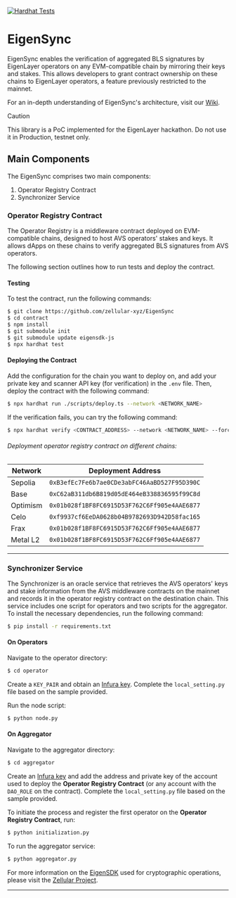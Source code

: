 [![Hardhat Tests](https://github.com/zellular-xyz/EigenSync/actions/workflows/hardhat-tests.yml/badge.svg)](https://github.com/zellular-xyz/EigenSync/actions/workflows/hardhat-tests.yml)
# EigenSync

EigenSync enables the verification of aggregated BLS signatures by EigenLayer operators on any EVM-compatible chain by mirroring their keys and stakes. This allows developers to grant contract ownership on these chains to EigenLayer operators, a feature previously restricted to the mainnet.

For an in-depth understanding of EigenSync's architecture, visit our [Wiki](https://github.com/Inspector-Butters/EigenSync/wiki).

> [!CAUTION]
> This library is a PoC implemented for the EigenLayer hackathon. Do not use it in Production, testnet only.

## Main Components

The EigenSync comprises two main components:

1. Operator Registry Contract
2. Synchronizer Service

### Operator Registry Contract

The Operator Registry is a middleware contract deployed on EVM-compatible chains, designed to host AVS operators' stakes and keys. It allows dApps on these chains to verify aggregated BLS signatures from AVS operators.

The following section outlines how to run tests and deploy the contract.

#### Testing

To test the contract, run the following commands:

```bash
$ git clone https://github.com/zellular-xyz/EigenSync
$ cd contract
$ npm install
$ git submodule init 
$ git submodule update eigensdk-js
$ npx hardhat test
```

#### Deploying the Contract

Add the configuration for the chain you want to deploy on, and add your private key and scanner API key (for verification) in the `.env` file. Then, deploy the contract with the following command:

```bash
$ npx hardhat run ./scripts/deploy.ts --network <NETWORK_NAME>
```

If the verification fails, you can try the following command:

```bash
$ npx hardhat verify <CONTRACT_ADDRESS> --network <NETWORK_NAME> --force
```

###### Deployment operator registry contract on different chains:

| Network  | Deployment Address                              |
|----------|-------------------------------------------------|
| Sepolia  | `0xB3efEc7Fe6b7ae0CDe3abFC46AaBD527F95D390C`    |
| Base     | `0xC62aB311db6B819d05dE464eB338836595f99C8d`    |
| Optimism | `0x01b028f1BF8FC6915D53F762C6Ff905e4AAE6877`    |
| Celo     | `0xf9937cf6EeDA0628b04B9782693D942D58fac165`    |
| Frax     | `0x01b028f1BF8FC6915D53F762C6Ff905e4AAE6877`    |
| Metal L2 | `0x01b028f1BF8FC6915D53F762C6Ff905e4AAE6877`    |

---

### Synchronizer Service

The Synchronizer is an oracle service that retrieves the AVS operators' keys and stake information from the AVS middleware contracts on the mainnet and records it in the operator registry contract on the destination chain. This service includes one script for operators and two scripts for the aggregator. To install the necessary dependencies, run the following command:

```bash
$ pip install -r requirements.txt
```

#### On Operators

Navigate to the operator directory:

```bash
$ cd operator
```

Create a `KEY_PAIR` and obtain an [Infura key](https://www.infura.io/). Complete the `local_setting.py` file based on the sample provided.

Run the node script:

```bash
$ python node.py
```

#### On Aggregator

Navigate to the aggregator directory:

```bash
$ cd aggregator
```

Create an [Infura key](https://www.infura.io/) and add the address and private key of the account used to deploy the **Operator Registry Contract** (or any account with the `DAO_ROLE` on the contract). Complete the `local_setting.py` file based on the sample provided.

To initiate the process and register the first operator on the **Operator Registry Contract**, run:

```bash
$ python initialization.py
```

To run the aggregator service:

```bash
$ python aggregator.py
```

For more information on the [EigenSDK](https://eigensdk-python.readthedocs.io/en/latest/) used for cryptographic operations, please visit the [Zellular Project](https://www.zellular.xyz/).

---
